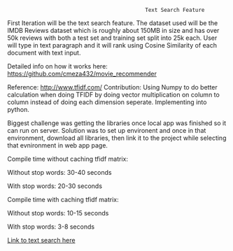 <!-- ---
# View.
#   1 = List
#   2 = Compact
#   3 = Card
view: 2

# Optional header image (relative to `static/img/` folder).
header:
  caption: "Movie Recommender App"
  image: ""
--- -->

                                                Text Search Feature

First Iteration will be the text search feature. The dataset used will be the IMDB Reviews dataset which is roughly about 150MB in size and has over 50k reviews with both a test set and training set split into 25k each. User will type in text paragraph and it will rank using Cosine Similarity of each document with text input.

Detailed info on how it works here: https://github.com/cmeza432/movie_recommender

Reference: http://www.tfidf.com/
Contribution: Using Numpy to do better calculation when doing TFIDF by doing vector multiplication on column to column
instead of doing each dimension seperate. Implementing into python.


Biggest challenge was getting the libraries once local app was finished so it can run on server. Solution was to set up environent  and once in that environment, download all libraries, then link it to the project while selecting that evnironment in web app page.

Compile time without caching tfidf matrix:

Without stop words: 30-40 seconds

With stop words: 20-30 seconds

Compile time with caching tfidf matrix:

Without stop words: 10-15 seconds

With stop words: 3-8 seconds
 

[Link to text search here](http://cmeza432.pythonanywhere.com)
